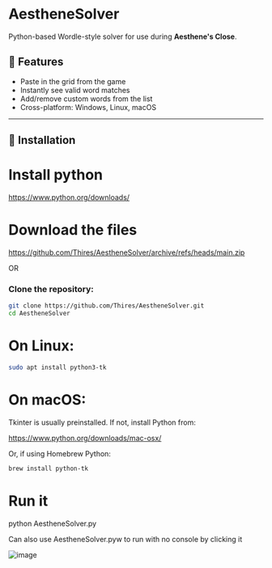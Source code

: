 # AestheneSolver

Python-based Wordle-style solver for use during **Aesthene's Close**.

## 🧩 Features
- Paste in the grid from the game
- Instantly see valid word matches
- Add/remove custom words from the list
- Cross-platform: Windows, Linux, macOS

---

## 🔧 Installation

# Install python
https://www.python.org/downloads/

# Download the files
https://github.com/Thires/AestheneSolver/archive/refs/heads/main.zip

OR

### Clone the repository:
```bash
git clone https://github.com/Thires/AestheneSolver.git
cd AestheneSolver
```

# On Linux:
```bash
sudo apt install python3-tk
```

# On macOS:
Tkinter is usually preinstalled. If not, install Python from:

https://www.python.org/downloads/mac-osx/

Or, if using Homebrew Python:
```bash
brew install python-tk
```

# Run it
python AestheneSolver.py

Can also use AestheneSolver.pyw to run with no console by clicking it

![image](https://github.com/user-attachments/assets/95dd220c-82d4-4935-951b-bdeb6f961aa3)


